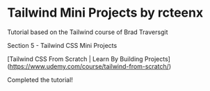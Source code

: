 # Tailwind Mini Projects by rcteenx

Tutorial based on the Tailwind course of Brad Traversgit

Section 5 - Tailwind CSS Mini Projects

[Tailwind CSS From Scratch | Learn By Building Projects] (https://www.udemy.com/course/tailwind-from-scratch/)

Completed the tutorial!
